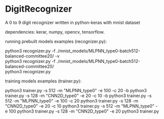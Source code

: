 # DigitRecognizer
A 0 to 9 digit recognizer written in python-keras with mnist dataset

dependencies: kerar, numpy, opencv, tensorflow.

running prebuilt models examples (recognizer.py):

python3 recognizer.py -f ./mnist_models/MLPNN_type0-batch512-balanced-committee20/ -v    
python3 recognizer.py -f ./mnist_models/MLPNN_type0-batch512-balanced-committee20/    
python3 recognizer.py   

training models examples (trainer.py):

python3 trainer.py -s 512 -m "MLPNN_type0" -e 100 -c 20 -b
python3 trainer.py -s 128 -m "CNN2D_type0" -e 20 -c 10 -b
python3 trainer.py -s 512 -m "MLPNN_type0" -e 100 -c 20
python3 trainer.py -s 128 -m "CNN2D_type0" -e 20 -c 10
python3 trainer.py -s 512 -m "MLPNN_type0" -e 100
python3 trainer.py -s 128 -m "CNN2D_type0" -e 20
python3 trainer.py

